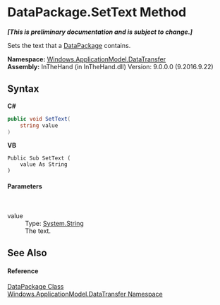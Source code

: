 # DataPackage.SetText Method 
 _**\[This is preliminary documentation and is subject to change.\]**_

Sets the text that a <a href="T_Windows_ApplicationModel_DataTransfer_DataPackage">DataPackage</a> contains.

**Namespace:**&nbsp;<a href="N_Windows_ApplicationModel_DataTransfer">Windows.ApplicationModel.DataTransfer</a><br />**Assembly:**&nbsp;InTheHand (in InTheHand.dll) Version: 9.0.0.0 (9.2016.9.22)

## Syntax

**C#**<br />
``` C#
public void SetText(
	string value
)
```

**VB**<br />
``` VB
Public Sub SetText ( 
	value As String
)
```


#### Parameters
&nbsp;<dl><dt>value</dt><dd>Type: <a href="http://msdn2.microsoft.com/en-us/library/s1wwdcbf" target="_blank">System.String</a><br />The text.</dd></dl>

## See Also


#### Reference
<a href="T_Windows_ApplicationModel_DataTransfer_DataPackage">DataPackage Class</a><br /><a href="N_Windows_ApplicationModel_DataTransfer">Windows.ApplicationModel.DataTransfer Namespace</a><br />